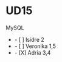 # UD15
MySQL
<ul>
 <li>   - [ ] Isidre 2   </li>
   <li>   - [ ] Veronika 1,5  </li>
  <li>    - [X] Adria 3,4 </li> 
</ul>
